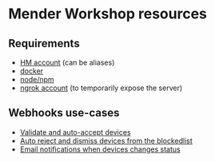 # Mender Workshop resources

## Requirements
- [HM account](https://hosted.mender.io) (can be aliases)
- [docker](https://www.docker.com/)
- [node/npm](https://nodejs.org/en)
- [ngrok account](https://ngrok.com/) (to temporarily expose the server)

## Webhooks use-cases
- [Validate and auto-accept devices](webhooks-usecases/01-validate-accept/README.md)
- [Auto reject and dismiss devices from the blockedlist](webhooks-usecases/02-blocklist/README.md)
- [Email notifications when devices changes status](webhooks-usecases/03-email-notification/README.md)